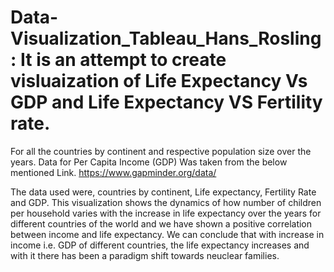 # Data-Visualization_Tableau_Hans_Rosling: It is an attempt to create visluaization of Life Expectancy Vs GDP and Life Expectancy VS Fertility rate.
For all the countries by continent and respective population size over the years.
Data for Per Capita Income (GDP) Was taken from the below mentioned Link. https://www.gapminder.org/data/                                                                                

The data used were, countries by continent, Life expectancy, Fertility Rate and GDP. 
This visualization shows the dynamics of how number of children per household varies with the increase in life expectancy over the
years for different countries of the world and we have shown a positive correlation between income and life expectancy. 
We can conclude that with increase in income i.e. GDP of different countries, the life expectancy increases and with it there has
been a paradigm shift towards neuclear families.
